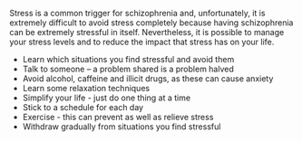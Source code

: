 Stress is a common trigger for schizophrenia and, unfortunately, it is extremely
difficult to avoid stress completely because having schizophrenia can be
extremely stressful in itself. Nevertheless, it is possible to manage your
stress levels and to reduce the impact that stress has on your life.

- Learn which situations you find stressful and avoid them
- Talk to someone – a problem shared is a problem halved
- Avoid alcohol, caffeine and illicit drugs, as these can cause anxiety
- Learn some relaxation techniques
- Simplify your life - just do one thing at a time
- Stick to a schedule for each day
- Exercise - this can prevent as well as relieve stress
- Withdraw gradually from situations you find stressful